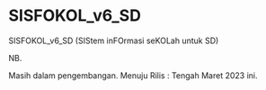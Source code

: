 # SISFOKOL_v6_SD


SISFOKOL_v6_SD (SIStem inFOrmasi seKOLah untuk SD)


NB. 

Masih dalam pengembangan. Menuju Rilis : Tengah Maret 2023 ini.
